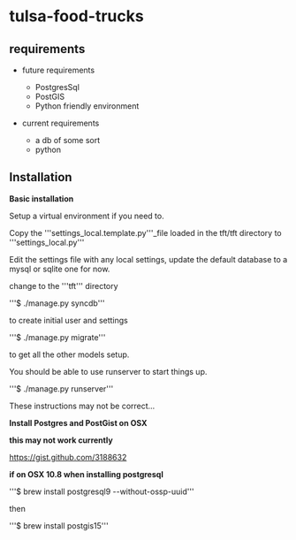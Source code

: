tulsa-food-trucks
=================

requirements
------------

* future requirements
  * PostgresSql
  * PostGIS
  * Python friendly environment

* current requirements
  * a db of some sort
  * python

Installation
------------

**Basic installation**

Setup a virtual environment if you need to.

Copy the '''settings_local.template.py'''_file loaded in the tft/tft directory to '''settings_local.py'''

Edit the settings file with any local settings, update the default database to a mysql or sqlite one for now.

change to the '''tft''' directory

'''$ ./manage.py syncdb'''

to create initial user and settings

'''$ ./manage.py migrate'''

to get all the other models setup.

You should be able to use runserver to start things up.

'''$ ./manage.py runserver'''

These instructions may not be correct…

**Install Postgres and PostGist on OSX**

**this may not work currently**

https://gist.github.com/3188632

**if on OSX 10.8 when installing postgresql**

'''$ brew install postgresql9 --without-ossp-uuid'''

then

'''$ brew install postgis15'''


